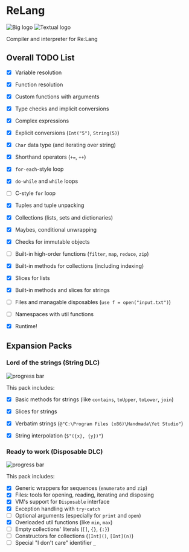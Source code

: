 # ReLang
![Big logo](https://i.imgur.com/oyGhM25.png)
![Textual logo](https://i.imgur.com/fEvpgxB.png)

Compiler and interpreter for Re:Lang


## Overall TODO List
- [x] Variable resolution
- [x] Function resolution
- [x] Custom functions with arguments
- [x] Type checks and implicit conversions
- [x] Complex expressions
- [x] Explicit conversions (`Int("5")`, `String(5)`)
- [x] `Char` data type (and iterating over string)
- [x] Shorthand operators (`+=`, `++`)
- [x] `for-each`-style loop
- [x] `do-while` and `while` loops
- [ ] C-style `for` loop
- [x] Tuples and tuple unpacking
- [x] Collections (lists, sets and dictionaries)
- [x] Maybes, conditional unwrapping
- [x] Checks for immutable objects
- [ ] Built-in high-order functions (`filter`, `map`, `reduce`, `zip`)
- [x] Built-in methods for collections (including indexing)
- [x] Slices for lists
- [x] Built-in methods and slices for strings
- [ ] Files and managable disposables (`use f = open("input.txt")`)
- [ ] Namespaces with util functions
- [x] Runtime! 


## Expansion Packs
### Lord of the strings (String DLC)
![progress bar](http://progressed.io/bar/100?title=released)

This pack includes:
- [x] Basic methods for strings (like `contains`, `toUpper`, `toLower`, `join`)
- [x] Slices for strings
- [x] Verbatim strings (`@"C:\Program Files (x86)\Handmada\Yet Studio"`)
- [x] String interpolation (`$"({x}, {y})"`)


### Ready to work (Disposable DLC)
![progress bar](http://progressed.io/bar/55?title=progress)

This pack includes:
- [x] Generic wrappers for sequences (`enumerate` and `zip`)
- [x] Files: tools for opening, reading, iterating and disposing
- [x] VM's support for `Disposable` interface
- [x] Exception handling with `try`-`catch`
- [ ] Optional arguments (especially for `print` and `open`)
- [x] Overloaded util functions (like `min`, `max`)
- [ ] Empty collections' literals (`[]`, `{}`, `{:}`)
- [ ] Constructors for collections (`[Int]()`, `[Int](n)`)
- [ ] Special "I don't care" identifier `_`